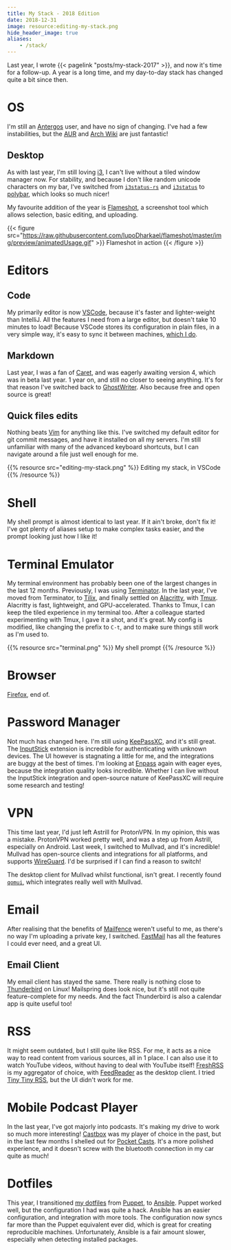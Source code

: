 ```yaml
---
title: My Stack - 2018 Edition
date: 2018-12-31
image: resource:editing-my-stack.png
hide_header_image: true
aliases:
    - /stack/
---
```


Last year, I wrote {{< pagelink "posts/my-stack-2017" >}}, and now it's time for a follow-up. A year is a long time, and my day-to-day stack has changed quite a bit since then.

# OS

I'm still an [Antergos](https://antergos.com/) user, and have no sign of changing. I've had a few instabilities, but the [AUR](https://aur.archlinux.org/) and [Arch Wiki](https://wiki.archlinux.org/) are just fantastic!

## Desktop

As with last year, I'm still loving [i3](https://i3wm.org/), I can't live without a tiled window manager now. For stability, and because I don't like random unicode characters on my bar, I've switched from [`i3status-rs`](https://github.com/greshake/i3status-rust) and [`i3status`](https://github.com/i3/i3status) to [polybar](https://polybar.github.io/), which looks so much nicer!

My favourite addition of the year is [Flameshot](https://github.com/lupoDharkael/flameshot), a screenshot tool which allows selection, basic editing, and uploading.

{{< figure src="https://raw.githubusercontent.com/lupoDharkael/flameshot/master/img/preview/animatedUsage.gif" >}}
Flameshot in action
{{< /figure >}}

# Editors
## Code
My primarily editor is now [VSCode](https://code.visualstudio.com/), because it's faster and lighter-weight than IntelliJ. All the features I need from a large editor, but doesn't take 10 minutes to load! Because VSCode stores its configuration in plain files, in a very simple way, it's easy to sync it between machines, [which I do](https://github.com/RealOrangeOne/dotfiles/blob/master/tasks/vscode.yml).

## Markdown
Last year, I was a fan of [Caret](https://caret.io/), and was eagerly awaiting version 4, which was in beta last year. 1 year on, and still no closer to seeing anything. It's for that reason I've switched back to [GhostWriter](https://github.com/wereturtle/ghostwriter/). Also because free and open source is great!

## Quick files edits
Nothing beats [Vim](http://www.vim.org/) for anything like this. I've switched my default editor for git commit messages, and have it installed on all my servers. I'm still unfamiliar with many of the advanced keyboard shortcuts, but I can navigate around a file just well enough for me.

{{% resource src="editing-my-stack.png" %}}
Editing my stack, in VSCode
{{% /resource %}}

# Shell
My shell prompt is almost identical to last year. If it ain't broke, don't fix it! I've got plenty of aliases setup to make complex tasks easier, and the prompt looking just how I like it!

# Terminal Emulator
My terminal environment has probably been one of the largest changes in the last 12 months. Previously, I was using [Terminator](https://gnometerminator.blogspot.co.uk/p/introduction.html). In the last year, I've moved from Terminator, to [Tilix](https://gnunn1.github.io/tilix-web/), and finally settled on [Alacritty](https://github.com/jwilm/alacritty), with [Tmux](https://github.com/tmux/tmux). Alacritty is fast, lightweight, and GPU-accelerated. Thanks to Tmux, I can keep the tiled experience in my terminal too. After a colleague started experimenting with Tmux, I gave it a shot, and it's great. My config is modified, like changing the prefix to `C-t`, and to make sure things still work as I'm used to.

{{% resource src="terminal.png" %}}
My shell prompt
{{% /resource %}}

# Browser
[Firefox](https://www.mozilla.org/en-GB/firefox/new/), end of.

# Password Manager
Not much has changed here. I'm still using [KeePassXC](https://keepassxc.org/), and it's still great. The [InputStick](http://inputstick.com/) extension is incredible for authenticating with unknown devices. The UI however is stagnating a little for me, and the integrations are buggy at the best of times. I'm looking at [Enpass](https://www.enpass.io/) again with eager eyes, because the integration quality looks incredible. Whether I can live without the InputStick integration and open-source nature of KeePassXC will require some research and testing!

# VPN
This time last year, I'd just left Astrill for ProtonVPN. In my opinion, this was a mistake. ProtonVPN worked pretty well, and was a step up from Astrill, especially on Android. Last week, I switched to Mullvad, and it's incredible! Mullvad has open-source clients and integrations for all platforms, and supports [WireGuard](https://www.wireguard.com/). I'd be surprised if I can find a reason to switch!

The desktop client for Mullvad whilst functional, isn't great. I recently found [`qomui`](https://github.com/corrad1nho/qomui), which integrates really well with Mullvad.

# Email

After realising that the benefits of [Mailfence](https://mailfence.com/) weren't useful to me, as there's no way I'm uploading a private key, I switched. [FastMail](https://www.fastmail.com/) has all the features I could ever need, and a great UI.

## Email Client
My email client has stayed the same. There really is nothing close to [Thunderbird](https://www.thunderbird.net/en-GB/) on Linux! Mailspring does look nice, but it's still not quite feature-complete for my needs. And the fact Thunderbird is also a calendar app is quite useful too!

# RSS
It might seem outdated, but I still quite like RSS. For me, it acts as a nice way to read content from various sources, all in 1 place. I can also use it to watch YouTube videos, without having to deal with YouTube itself! [FreshRSS](https://www.freshrss.org/) is my aggregator of choice, with [FeedReader](https://jangernert.github.io/FeedReader/) as the desktop client. I tried [Tiny Tiny RSS](https://tt-rss.org/), but the UI didn't work for me.

# Mobile Podcast Player

In the last year, I've got majorly into podcasts. It's making my drive to work so much more interesting! [Castbox](https://castbox.fm/) was my player of choice in the past, but in the last few months I shelled out for [Pocket Casts](https://www.pocketcasts.com/). It's a more polished experience, and it doesn't screw with the bluetooth connection in my car quite as much!

# Dotfiles

This year, I transitioned [my dotfiles](https://github.com/realorangeone/dotfiles) from [Puppet](https://puppet.com/products/open-source-projects), to [Ansible](https://docs.ansible.com/ansible/latest/index.html). Puppet worked well, but the configuration I had was quite a hack. Ansible has an easier configuration, and integration with more tools. The configuration now syncs far more than the Puppet equivalent ever did, which is great for creating reproducible machines. Unfortunately, Ansible is a fair amount slower, especially when detecting installed packages.
